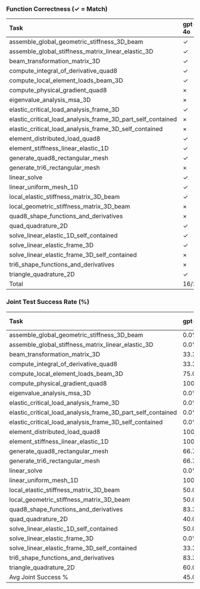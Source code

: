 ### Function Correctness (✓ = Match)

| Task                                                        | gpt-4o   | gemini-2.5-pro   | claude-3-5   | deepseek-chat   |
|:------------------------------------------------------------|:---------|:-----------------|:-------------|:----------------|
| assemble_global_geometric_stiffness_3D_beam                 | ✓        | ✓                | ✓            | ×               |
| assemble_global_stiffness_matrix_linear_elastic_3D          | ✓        | ✓                | ✓            | ✓               |
| beam_transformation_matrix_3D                               | ✓        | ×                | ×            | ×               |
| compute_integral_of_derivative_quad8                        | ✓        | ✓                | ✓            | ✓               |
| compute_local_element_loads_beam_3D                         | ✓        | ✓                | ✓            | ✓               |
| compute_physical_gradient_quad8                             | ×        | ✓                | ×            | ×               |
| eigenvalue_analysis_msa_3D                                  | ×        | ×                | ×            | ×               |
| elastic_critical_load_analysis_frame_3D                     | ✓        | ✓                | ✓            | ✓               |
| elastic_critical_load_analysis_frame_3D_part_self_contained | ×        | ×                | ×            | ×               |
| elastic_critical_load_analysis_frame_3D_self_contained      | ×        | ×                | ×            | ×               |
| element_distributed_load_quad8                              | ✓        | ✓                | ✓            | ×               |
| element_stiffness_linear_elastic_1D                         | ✓        | ✓                | ✓            | ✓               |
| generate_quad8_rectangular_mesh                             | ✓        | ✓                | ✓            | ✓               |
| generate_tri6_rectangular_mesh                              | ×        | ✓                | ×            | ✓               |
| linear_solve                                                | ✓        | ×                | ✓            | ×               |
| linear_uniform_mesh_1D                                      | ✓        | ✓                | ✓            | ✓               |
| local_elastic_stiffness_matrix_3D_beam                      | ✓        | ✓                | ✓            | ×               |
| local_geometric_stiffness_matrix_3D_beam                    | ×        | ×                | ×            | ×               |
| quad8_shape_functions_and_derivatives                       | ×        | ✓                | ×            | ✓               |
| quad_quadrature_2D                                          | ✓        | ✓                | ✓            | ✓               |
| solve_linear_elastic_1D_self_contained                      | ✓        | ✓                | ✓            | ✓               |
| solve_linear_elastic_frame_3D                               | ✓        | ✓                | ✓            | ✓               |
| solve_linear_elastic_frame_3D_self_contained                | ×        | ✓                | ✓            | ×               |
| tri6_shape_functions_and_derivatives                        | ×        | ✓                | ×            | ✓               |
| triangle_quadrature_2D                                      | ✓        | ✓                | ✓            | ×               |
| Total                                                       | 16/25    | 19/25            | 16/25        | 13/25           |

### Joint Test Success Rate (%)

| Task                                                        | gpt-4o   | gemini-2.5-pro   | claude-3-5   | deepseek-chat   |
|:------------------------------------------------------------|:---------|:-----------------|:-------------|:----------------|
| assemble_global_geometric_stiffness_3D_beam                 | 0.0%     | 0.0%             | 0.0%         | 0.0%            |
| assemble_global_stiffness_matrix_linear_elastic_3D          | 0.0%     | 100.0%           | 100.0%       | 0.0%            |
| beam_transformation_matrix_3D                               | 33.3%    | 0.0%             | 33.3%        | 66.7%           |
| compute_integral_of_derivative_quad8                        | 33.3%    | 66.7%            | 66.7%        | 66.7%           |
| compute_local_element_loads_beam_3D                         | 75.0%    | 50.0%            | 0.0%         | 75.0%           |
| compute_physical_gradient_quad8                             | 100.0%   | 100.0%           | 100.0%       | 100.0%          |
| eigenvalue_analysis_msa_3D                                  | 0.0%     | 0.0%             | 20.0%        | 0.0%            |
| elastic_critical_load_analysis_frame_3D                     | 0.0%     | 0.0%             | –            | 0.0%            |
| elastic_critical_load_analysis_frame_3D_part_self_contained | 0.0%     | –                | –            | –               |
| elastic_critical_load_analysis_frame_3D_self_contained      | 0.0%     | –                | 0.0%         | –               |
| element_distributed_load_quad8                              | 100.0%   | 100.0%           | 0.0%         | 50.0%           |
| element_stiffness_linear_elastic_1D                         | 100.0%   | 100.0%           | 100.0%       | 100.0%          |
| generate_quad8_rectangular_mesh                             | 66.7%    | 100.0%           | 100.0%       | 100.0%          |
| generate_tri6_rectangular_mesh                              | 66.7%    | 100.0%           | 66.7%        | 33.3%           |
| linear_solve                                                | 0.0%     | 0.0%             | 0.0%         | 0.0%            |
| linear_uniform_mesh_1D                                      | 100.0%   | 0.0%             | 100.0%       | 100.0%          |
| local_elastic_stiffness_matrix_3D_beam                      | 50.0%    | –                | 0.0%         | –               |
| local_geometric_stiffness_matrix_3D_beam                    | 50.0%    | 50.0%            | 50.0%        | –               |
| quad8_shape_functions_and_derivatives                       | 83.3%    | –                | 66.7%        | 66.7%           |
| quad_quadrature_2D                                          | 40.0%    | –                | 60.0%        | –               |
| solve_linear_elastic_1D_self_contained                      | 50.0%    | 100.0%           | 0.0%         | –               |
| solve_linear_elastic_frame_3D                               | 0.0%     | 50.0%            | 100.0%       | 100.0%          |
| solve_linear_elastic_frame_3D_self_contained                | 33.3%    | 100.0%           | 66.7%        | –               |
| tri6_shape_functions_and_derivatives                        | 83.3%    | 16.7%            | 50.0%        | 66.7%           |
| triangle_quadrature_2D                                      | 60.0%    | –                | 40.0%        | –               |
| Avg Joint Success %                                         | 45.0%    | 41.3%            | 44.8%        | 37.0%           |

